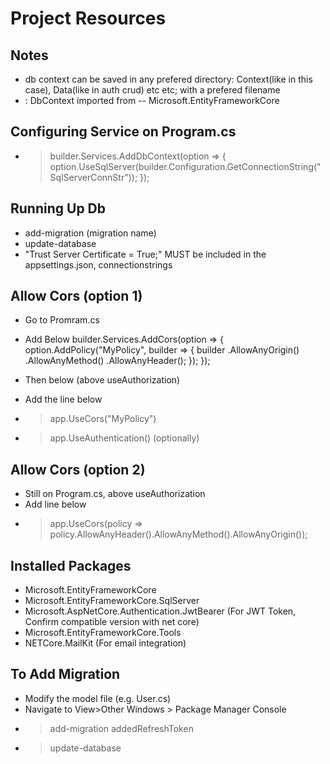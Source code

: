# Project Resources

## Notes
- db context can be saved in any prefered directory: Context(like in this case), Data(like in auth crud) etc etc; with a prefered filename
- : DbContext imported from -- Microsoft.EntityFrameworkCore

## Configuring Service on Program.cs

- > builder.Services.AddDbContext<AppDbContext>(option =>
{
    option.UseSqlServer(builder.Configuration.GetConnectionString("SqlServerConnStr"));
});

## Running Up Db

- add-migration (migration name)
- update-database
- "Trust Server Certificate = True;" MUST be included in the appsettings.json, connectionstrings

## Allow Cors (option 1)

- Go to Promram.cs
- Add Below
builder.Services.AddCors(option =>
{
    option.AddPolicy("MyPolicy", builder =>
    {
        builder
        .AllowAnyOrigin()
        .AllowAnyMethod()
        .AllowAnyHeader();
    });
});

- Then below (above useAuthorization)
- Add the line below
- > app.UseCors("MyPolicy")
- > app.UseAuthentication() (optionally)

## Allow Cors (option 2)

- Still on Program.cs, above useAuthorization
- Add line below 
- > app.UseCors(policy => policy.AllowAnyHeader().AllowAnyMethod().AllowAnyOrigin());

## Installed Packages
- Microsoft.EntityFrameworkCore
- Microsoft.EntityFrameworkCore.SqlServer
- Microsoft.AspNetCore.Authentication.JwtBearer (For JWT Token, Confirm compatible version with net core)
- Microsoft.EntityFrameworkCore.Tools
- NETCore.MailKit (For email integration)

## To Add Migration
- Modify the model file (e.g. User.cs)
- Navigate to View>Other Windows > Package Manager Console
- > add-migration addedRefreshToken
- > update-database
